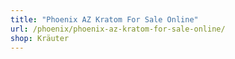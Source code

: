 ```yaml
---
title: "Phoenix AZ Kratom For Sale Online"
url: /phoenix/phoenix-az-kratom-for-sale-online/
shop: Kräuter
---
```

